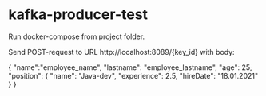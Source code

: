 # kafka-producer-test
Run docker-compose from project folder.

Send POST-request to URL http://localhost:8089/{key_id} with body:

{
"name":"employee_name",
"lastname": "employee_lastname",
"age": 25,
"position": {
"name": "Java-dev",
"experience": 2.5,
"hireDate": "18.01.2021"
}
}